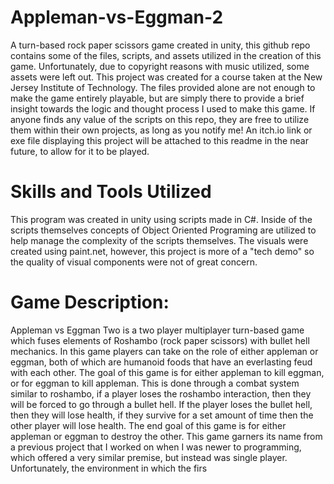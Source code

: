 # Appleman-vs-Eggman-2
A turn-based rock paper scissors game created in unity, this github repo contains some of the files, scripts, and assets utilized in the creation of this game. Unfortunately, due to copyright reasons with music utilized, some assets were left out. This project was created for a course taken at the New Jersey Institute of Technology. The files provided alone are not enough to make the game entirely playable, but are simply there to provide a brief insight towards the logic and thought process I used to make this game. If anyone finds any value of the scripts on this repo, they are free to utilize them within their own projects, as long as you notify me! An itch.io link or exe file displaying this project will be attached to this readme in the near future, to allow for it to be played.

# Skills and Tools Utilized
This program was created in unity using scripts made in C#. Inside of the scripts themselves concepts of Object Oriented Programing are utilized to help manage the complexity of the scripts themselves. The visuals were created using paint.net, however, this project is more of a "tech demo" so the quality of visual components were not of great concern. 

# Game Description:
Appleman vs Eggman Two is a two player multiplayer turn-based game which fuses elements of Roshambo (rock paper scissors) with bullet hell mechanics. In this game players can take on the role of either appleman or eggman, both of which are humanoid foods that have an everlasting feud with each other. The goal of this game is for either appleman to kill eggman, or for eggman to kill appleman. This is done through a combat system similar to roshambo, if a player loses the roshambo interaction, then they will be forced to go through a bullet hell. If the player loses the bullet hell, then they will lose health, if they survive for a set amount of time then the other player will lose health. The end goal of this game is for either appleman or eggman to destroy the other. This game garners its name from a previous project that I worked on when I was newer to programming, which offered a very similar premise, but instead was single player. Unfortunately, the environment in which the firs



